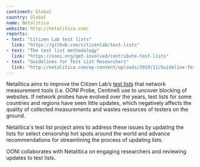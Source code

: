 ```yaml
---
continent: Global
country: Global
name: Netalitica
website: http://netalitica.com/
reports:
- text: "Citizen Lab test lists"
  link: "https://github.com/citizenlab/test-lists"
- text: "The test list methodology"
  link: "https://ooni.org/get-involved/contribute-test-lists"	
- text: "Guidelines for Test List Researchers"
  link: "http://netalitica.com/wp-content/uploads/2019/11/Guideline-for-Test-List-Researchers-V5.pdf"
---
```


Netalitica aims to improve the Citizen Lab’s [test lists](https://github.com/citizenlab/test-lists) that network measurement tools (i.e. OONI Probe, Centinel) use to uncover blocking of websites. If network probes have evolved over the years, test lists for some countries and regions have seen little updates, which negatively affects the quality of collected measurements and wastes resources of testers on the ground. 

Netalitica's test list project aims to address these issues by updating the lists for select censorship hot spots around the world and advance recommendations for streamlining the process of updating lists. 

OONI collaborates with Netalitica on engaging researchers and reviewing updates to test lists.